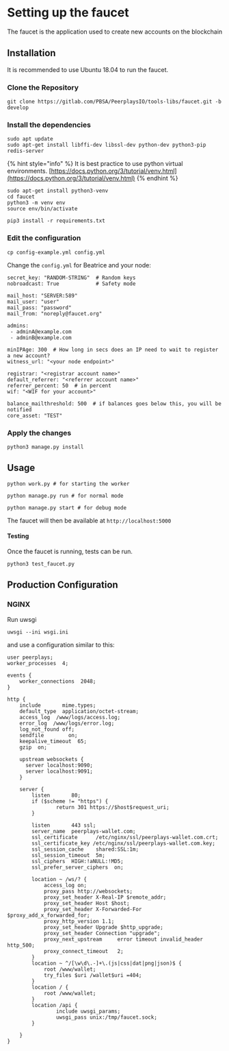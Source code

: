 # Setting up the faucet

The faucet is the application used to create new accounts on the blockchain

## Installation

It is recommended to use Ubuntu 18.04 to run the faucet.

### Clone the Repository

```text
git clone https://gitlab.com/PBSA/PeerplaysIO/tools-libs/faucet.git -b develop
```

### Install the dependencies

```text
sudo apt update
sudo apt-get install libffi-dev libssl-dev python-dev python3-pip redis-server 
```

{% hint style="info" %}
It is best practice to use python virtual environments. [https://docs.python.org/3/tutorial/venv.html](https://docs.python.org/3/tutorial/venv.html)
{% endhint %}

```text
sudo apt-get install python3-venv
cd faucet
python3 -m venv env
source env/bin/activate
```

```text
pip3 install -r requirements.txt
```

### Edit the configuration

```text
cp config-example.yml config.yml
```

Change the `config.yml` for Beatrice and your node:

```text
secret_key: "RANDOM-STRING"  # Random keys
nobroadcast: True            # Safety mode

mail_host: "SERVER:589"
mail_user: "user"
mail_pass: "password"
mail_from: "noreply@faucet.org"

admins:
 - adminA@example.com
 - adminB@example.com

minIPAge: 300  # How long in secs does an IP need to wait to register a new account?
witness_url: "<your node endpoint>"

registrar: "<registrar account name>"
default_referrer: "<referrer account name>"
referrer_percent: 50  # in percent
wif: "<WIF for your account>"

balance_mailthreshold: 500  # if balances goes below this, you will be notified
core_asset: "TEST"
```

### Apply the changes

```text
python3 manage.py install
```

## Usage

```text
python work.py # for starting the worker

python manage.py run # for normal mode

python manage.py start # for debug mode
```

The faucet will then be available at `http://localhost:5000`

#### Testing

Once the faucet is running, tests can be run.

```text
python3 test_faucet.py
```

## Production Configuration

### NGINX

Run uwsgi

```text
uwsgi --ini wsgi.ini
```

and use a configuration similar to this:

```text
user peerplays;
worker_processes  4;

events {
    worker_connections  2048;
}

http {
    include       mime.types;
    default_type  application/octet-stream;
    access_log  /www/logs/access.log;
    error_log  /www/logs/error.log;
    log_not_found off;
    sendfile        on;
    keepalive_timeout  65;
    gzip  on;

    upstream websockets {
      server localhost:9090;
      server localhost:9091;
    }

    server {
        listen       80;
        if ($scheme != "https") {
                return 301 https://$host$request_uri;
        }

        listen       443 ssl;
        server_name  peerplays-wallet.com;
        ssl_certificate      /etc/nginx/ssl/peerplays-wallet.com.crt;
        ssl_certificate_key /etc/nginx/ssl/peerplays-wallet.com.key;
        ssl_session_cache    shared:SSL:1m;
        ssl_session_timeout  5m;
        ssl_ciphers  HIGH:!aNULL:!MD5;
        ssl_prefer_server_ciphers  on;

        location ~ /ws/? {
            access_log on;
            proxy_pass http://websockets;
            proxy_set_header X-Real-IP $remote_addr;
            proxy_set_header Host $host;
            proxy_set_header X-Forwarded-For $proxy_add_x_forwarded_for;
            proxy_http_version 1.1;
            proxy_set_header Upgrade $http_upgrade;
            proxy_set_header Connection "upgrade";
            proxy_next_upstream     error timeout invalid_header http_500;
            proxy_connect_timeout   2;
        }
        location ~ ^/[\w\d\.-]+\.(js|css|dat|png|json)$ {
            root /www/wallet;
            try_files $uri /wallet$uri =404;
        }
        location / {
            root /www/wallet;
        }
        location /api {
                include uwsgi_params;
                uwsgi_pass unix:/tmp/faucet.sock;
        }

    }
}
```

